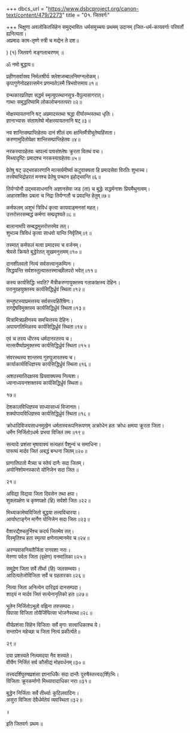 +++
dbcs_url = "https://www.dsbcproject.org/canon-text/content/479/2273"
title = "0१. जितवर्गः"

+++
भिक्षुणा अवलोकितसिंहेन समुद्भावितः
धर्मसमुच्चयः
प्रथमम् उदानम्
(जित-धर्म-कायवर्गाः परिवर्तो ह्यनित्यता।  
अप्रमादः काम-तृष्णे स्त्री च मद्येन ते दश॥

)
(१) जितवर्गः
मङ्‍गलाचरणम्
॥

ॐ नमो बुद्धाय॥

प्रहीणसर्वास्रव निर्मलश्रीर्यः क्लेशजम्बालनिमग्नलोकम्।  
कृपागुणेनोदहरत्समेन प्रणम्यतेऽस्मै त्रिभवोत्तमाय॥१॥

ग्रन्थकारप्रतिज्ञा
सद्धर्म स्मृत्युपस्थानसूत्र-वैपुल्यसागरात्।  
गाथाः समुद्धरिष्यामि लोकलोचनतत्पराः॥२॥

मोक्षस्यायतनानि षट्
अप्रमादस्तथा श्रद्धा वीर्यारम्भस्तथा धृतिः।  
ज्ञानाभ्यासः संताश्लेषो मोक्षस्यायतनानि षट्॥३॥

नव शान्तिसम्प्राप्तिहेतवः
दानं शीलं दमः क्षान्तिर्मैत्रीभूतेष्वहिंसता।  
करुणामुदितोपेक्षा शान्तिसम्प्राप्तिहेतवः॥४॥

नरकस्याग्रहेतवः
चापल्यं पापसंश्लेषः क्रूरता वितथं वचः।  
मिथ्यादृष्टिः प्रमादश्च नरकस्याग्रहेतवः॥५॥

प्रेतेषु षट् उद्भवकारणानि
मात्सर्यमीर्ष्या कटुवाक्यता हि प्रमादसेवा विरतिः शुभाच्च।  
तत्त्वेष्वभिद्रोहरतं मनश्च प्रेतेषु पन्थान इहोद्‍भवन्ति॥६॥

तिर्यग्योनौ उद्भवसाधनानि
अज्ञानसेवा जड (ता) च बुद्धेः सद्धर्मनाशः प्रियमैथुनत्वम्।  
आहारशक्तिः प्रबला च निद्रा तिर्यग्गतौ च प्रवदन्ति हेतुम्॥७॥

कर्मफलम्
अशुभं त्रिविधं कृत्वा कायवाङ्‍मनसां महत्।  
उत्तरोत्तरसम्बद्धं कर्मणा सम्प्रदृश्यते॥८॥

बालानामपि सम्बद्धमुत्तरोत्तरमेव तत्।  
शुभञ्च त्रिविधं कृत्वा साधवो यान्ति निर्वृतिम्॥९॥

तस्मात् कर्मफलं मत्वा प्रमादस्य च वर्जनम्।  
श्रेयसे क्रियते बुद्धेरेतत् सुखमनुत्तमम्॥१०॥

दानशीलवतो नित्यं सर्वसत्त्वानुकम्पिनः।  
सिद्धयन्ति सर्वशस्तुल्यास्तस्माच्छीलपरो भवेत्॥११॥

कस्य कार्यसिद्धिः भवति?
मैत्रीकरुणायुक्तस्य गताकांक्षस्य देहिनः।  
परानुग्रहयुक्तस्य कार्यसिद्धिर्ध्रुवं स्थिता॥१२॥

सन्तुष्टस्याप्रमत्तस्य सर्वसत्त्वहितैषिणः।  
रागद्वेषविमुक्तस्य कार्यसिद्धिर्ध्रुवं स्थिता॥१३॥

मित्रामित्रप्रहीणस्य समचित्तस्य देहिनः।  
अपायगतिभिन्नस्य कार्यसिद्धिर्ध्रुवं स्थिता॥१४॥

एवं च तस्य धीरस्य धर्मदानरतस्य च।  
मात्सर्येर्ष्याप्रमुक्तस्य कार्यसिद्धिर्ध्रुवं स्थिता॥१५॥

संवरस्थस्य शान्तस्य गुरुपूजारतस्य च।  
कार्याकार्यविधिज्ञस्य  कार्यसिद्धिर्ध्रुवं स्थिता॥१६॥

अशठस्यातिदक्षस्य प्रियवाक्यस्य नित्यशः।  
ध्यानाध्ययनशक्तस्य कार्यसिद्धिर्ध्रुवं स्थिता॥

१७॥

देशकालविधिज्ञस्य साध्यासाध्यं विजानतः।  
शक्योपायविधिज्ञस्य कार्यसिद्धिर्ध्रुवं स्थिता॥१८॥

क्रोधादिविजयसाधनमुखेन धर्मतास्वरूपनिरूपणम्
अक्रोधेन हतः क्रोधः क्षमया क्रूरता जिता।  
धर्मेण निर्जितोऽधर्मः प्रभया विजितं तमः॥१९॥

सत्यादेः प्रशंसा
मृषावाक्यं सत्यहतं पैशुन्यं च समाधिना।  
पारूष्यं मार्दव जितं अबद्धं बन्धना जितम्॥२०॥

प्राणातिपातो मैत्र्या च स्तेयं दानैः सदा जितम्।  
अयोनिशोमनस्कारो योनिजेन सदा जितः॥

२१॥

अविद्या विद्यया जिता दिवसेन तथा क्षपा।  
शुक्लपक्षेण च कृष्णपक्षो (हि) सर्वशो जितः॥२२॥

मिथ्याकामेष्वविजितो बुद्धया तत्त्वविचारया।  
आर्याष्टाङ्गेन मार्गेण योनिजेन सदा जितः॥२३॥

वैशारद्यैश्चतुर्भिश्च कदर्य जितमेव तत्।  
विस्मृतिश्च हता स्मृत्या क्षणेनात्मानमेव च॥२४॥

अरण्यवासनियतैर्जिता रागवशा नराः।  
मेरुणा पर्वता जिता (वृक्षेण) वनमालिका॥२५॥

समुद्रेण जिता सर्वे तीर्था (हि) जलसम्भवाः।  
आदित्यतेजोविजिता सर्वे च ग्रहतारकाः॥२६॥

नित्या जिता अनित्येन दारिद्रयं दानसम्पदा।  
शाठ्‍यं न मार्दव जितं सत्येनानृतिको हतः॥२७॥

भूतेन निर्जितोऽभूतो वह्निना तरुसम्पदः।  
पिपासा विजिता तोयैर्जिघित्सा भोजनैस्तथा॥२८॥

वीर्यप्रशंसा
सिंहेन विजिताः सर्वे मृगाः सत्त्वाधिकाश्च ये।  
सन्तापेन महेच्छा च जिता नित्यं प्रकीर्त्यते॥

२९॥

दया प्रशस्यते नित्यमदया नैव शस्यते।  
वीर्येण निर्जितं सर्व कौसीद्यं मोहवर्धनम्॥३०॥

तत्त्वदर्शिपुरुषप्रशंसा
ज्ञानाधिकैः सदा दान्तैः पुरुषैस्तत्त्वद(र्शि)भिः।  
विजिताः क्रूरकर्माणो मिथ्यावादाधिका नराः॥३१॥

बुद्धेन निर्जिताः सर्वे तीर्थ्याः कुटिलवादिनः।  
असुरा विजिता देवैर्धर्मतेयं व्यवस्थिता॥३२॥

॥

इति जितवर्गः प्रथमः॥

